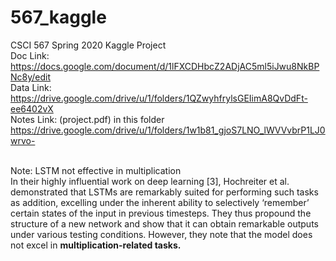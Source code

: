 # 567_kaggle <br>
CSCI 567 Spring 2020 Kaggle Project <br>
Doc Link: https://docs.google.com/document/d/1lFXCDHbcZ2ADjAC5ml5iJwu8NkBPNc8y/edit <br>
Data Link: https://drive.google.com/drive/u/1/folders/1QZwyhfrylsGEIimA8QvDdFt-ee6402vX <br>
Notes Link: (project.pdf) in this folder https://drive.google.com/drive/u/1/folders/1w1b81_gjoS7LNO_lWVVvbrP1LJ0wrvo- <br><br>

Note: LSTM not effective in multiplication <br>
In their highly influential work on deep learning [3], Hochreiter et al. demonstrated that LSTMs
are remarkably suited for performing such tasks as addition, excelling under the inherent ability to
selectively ‘remember’ certain states of the input in previous timesteps. They thus propound the
structure of a new network and show that it can obtain remarkable outputs under various testing
conditions. However, they note that the model does not excel in <strong>multiplication-related tasks.</strong><br>

